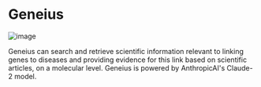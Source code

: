 # Geneius

![image](https://github.com/aaronwtr/Geneius-AnthropicAI-Hackaton/assets/54633647/42386179-410c-4711-98c0-3d18932fbd70)

Geneius can search and retrieve scientific information relevant to linking genes to diseases and providing evidence for this link based on scientific articles, on a molecular level. Geneius is powered by AnthropicAI's Claude-2 model. 
